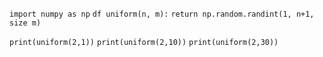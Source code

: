 
`import numpy as np`
`df uniform(n, m):`
	`return np.random.randint(1, n+1, size m)`

`print(uniform(2,1))`
`print(uniform(2,10))`
`print(uniform(2,30))`